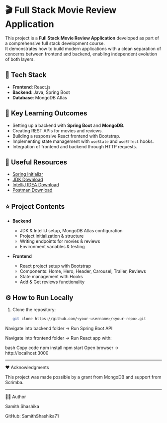 # 🎬 Full Stack Movie Review Application

This project is a **Full Stack Movie Review Application** developed as part of a comprehensive full stack development course.  
It demonstrates how to build modern applications with a clean separation of concerns between frontend and backend, enabling independent evolution of both layers.

## 🚀 Tech Stack
- **Frontend**: React.js  
- **Backend**: Java, Spring Boot  
- **Database**: MongoDB Atlas  

## 🎯 Key Learning Outcomes
- Setting up a backend with **Spring Boot** and **MongoDB**.  
- Creating REST APIs for movies and reviews.  
- Building a responsive React frontend with Bootstrap.  
- Implementing state management with `useState` and `useEffect` hooks.  
- Integration of frontend and backend through HTTP requests.  

## 🔗 Useful Resources
- [Spring Initializr](https://start.spring.io/)  
- [JDK Download](https://www.oracle.com/java/technologies/javase-downloads.html)  
- [IntelliJ IDEA Download](https://www.jetbrains.com/idea/download/)  
- [Postman Download](https://www.postman.com/downloads/)   

## ⭐️ Project Contents
- **Backend**  
  - JDK & IntelliJ setup, MongoDB Atlas configuration  
  - Project initialization & structure  
  - Writing endpoints for movies & reviews  
  - Environment variables & testing  

- **Frontend**  
  - React project setup with Bootstrap  
  - Components: Home, Hero, Header, Carousel, Trailer, Reviews  
  - State management with Hooks  
  - Add & Get reviews functionality  



## ⚙️ How to Run Locally
1. Clone the repository:
   ```bash
   git clone https://github.com/<your-username>/<your-repo>.git
Navigate into backend folder → Run Spring Boot API

Navigate into frontend folder → Run React app with:

bash
Copy code
npm install
npm start
Open browser → http://localhost:3000

---

❤️ Acknowledgments

This project was made possible by a grant from MongoDB and support from Scrimba.

---

👨‍💻 Author

Samith Shashika

GitHub: SamithShashika71
